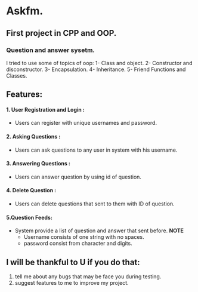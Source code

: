 # Askfm.
## First project in CPP and OOP.
### Question and answer sysetm.
I tried to use some of topics of oop:
1- Class and object.
2- Constructor and disconstructor.
3- Encapsulation.
4- Inheritance.
5- Friend Functions and Classes.
## Features:
#### 1. User Registration and Login :
- Users can register with unique usernames and password.
#### 2. Asking Questions :
- Users can ask questions to any user in system with his username.
#### 3. Answering Questions :
- Users can answer question by using id of question.
#### 4. Delete Question :
- Users can delete questions that sent to them with ID of question.
#### 5.Question Feeds:
- System provide a list of question and answer that sent before. 
**NOTE**
  - Username consists of one string with no spaces.
  - password consist from character and digits.
 
## I will be thankful to U if you do that:
1. tell me about any bugs that may be face you during testing.
2. suggest features to me to improve my project.
